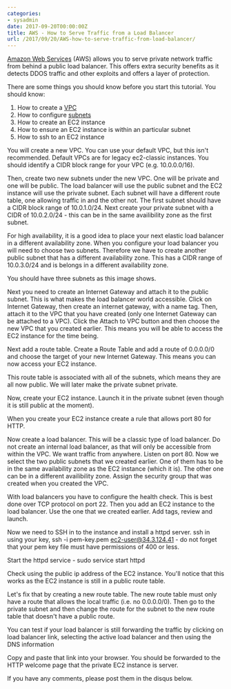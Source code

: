 ```yaml
---
categories:
- sysadmin
date: 2017-09-20T00:00:00Z
title: AWS - How to Serve Traffic from a Load Balancer
url: /2017/09/20/AWS-how-to-serve-traffic-from-load-balancer/
---
```


[Amazon Web Services](http://aws.amazon.com) (AWS) allows you to serve private network traffic from behind a public load balancer. This offers extra security benefits as it detects DDOS traffic and other exploits and offers a layer of protection.

There are some things you should know before you start this tutorial. You should know:

1. How to create a [VPC](https://en.wikipedia.org/wiki/Virtual_private_cloud)
1. How to configure [subnets](https://en.wikipedia.org/wiki/Subnetwork)
1. How to create an EC2 instance
1. How to ensure an EC2 instance is within an particular subnet
1. How to ssh to an EC2 instance

You will create a new VPC. You can use your default VPC, but this isn't recommended. Default VPCs are for legacy ec2-classic instances. You should identify a CIDR block range for your VPC (e.g. 10.0.0.0/16). 

Then, create two new subnets under the new VPC. One will be private and one will be public. The load balancer will use the public subnet and the EC2 instance will use the private subnet. Each subnet will have a different route table, one allowing traffic in and the other not. The first subnet should have a CIDR block range of 10.0.1.0/24. Next create your private subnet with a CIDR of 10.0.2.0/24 - this can be in the same availibility zone as the first subnet.

For high availability, it is a good idea to place your next elastic load balancer in a different availability zone. When you configure your load balancer you will need to choose two subnets. Therefore we have to create another public subnet that has a different availability zone. This has a CIDR range of 10.0.3.0/24 and is belongs in a different availability zone.

You should have three subnets as this image shows.


<blockquote class="imgur-embed-pub" lang="en" data-id="a/KFrjH"><a href="//imgur.com/KFrjH"></a></blockquote><script async src="//s.imgur.com/min/embed.js" charset="utf-8"></script>

Next you need to create an Internet Gateway and attach it to the public subnet. This is what makes the load balancer  world accessible. Click on Internet Gateway, then create an internet gateway, with a name tag. Then, attach it to the VPC that you have created (only one Internet Gateway can be attached to a VPC). Click the Attach to VPC button and then choose the new VPC that you created earlier. This means you will be able to access the EC2 instance for the time being.

Next add a route table. Create a Route Table and add a route of 0.0.0.0/0 and choose the target of your new Internet Gateway. This means you can now access your EC2 instance. 

This route table is associated with all of the subnets, which means they are all now public. We will later make the private subnet private.

Now, create your EC2 instance. Launch it in the private subnet (even though it is still public at the moment).

When you create your EC2 instance create a rule that allows port 80 for HTTP.

Now create a load balancer. This will be a classic type of load balancer. Do not create an internal load balancer, as that will only be accessible from within the VPC. We want traffic from anywhere. Listen on port 80. Now we select the two public subnets that we created earlier. One of them has to be in the same availability zone as the EC2 instance (which it is). The other one can be in a different availibility zone. Assign the security group that was created when you created the VPC.

With load balancers you have to configure the health check. This is best done over TCP protocol on port 22. Then you add an EC2 instance to the load balancer. Use the one that we created earlier. Add tags, review and launch.

Now we need to SSH in to the instance and install a httpd server. ssh in using your key, ssh -i pem-key.pem ec2-user@34.3.124.41 - do not forget that your pem key file must have permissions of 400 or less.

Start the httpd service - sudo service start httpd

Check using the public ip address of the EC2 instance. You'll notice that this works as the EC2 instance is still in a public route table.

Let's fix that by creating a new route table. The new route table must only have a route that allows the local traffic (i.e. no 0.0.0.0/0). Then go to the private subnet and then change the route for the subnet to the new route table that doesn't have a public route.

<blockquote class="imgur-embed-pub" lang="en" data-id="a/CzkdB"><a href="//imgur.com/CzkdB"></a></blockquote><script async src="//s.imgur.com/min/embed.js" charset="utf-8"></script>

You can test if your load balancer is still forwarding the traffic by clicking on load balancer link, selecting the active load balancer and then using the DNS information

<blockquote class="imgur-embed-pub" lang="en" data-id="a/mPIkP"><a href="//imgur.com/mPIkP"></a></blockquote><script async src="//s.imgur.com/min/embed.js" charset="utf-8"></script>

Copy and paste that link into your browser. You should be forwarded to the HTTP welcome page that the private EC2 instance is server.

If you have any comments, please post them in the disqus below. 
